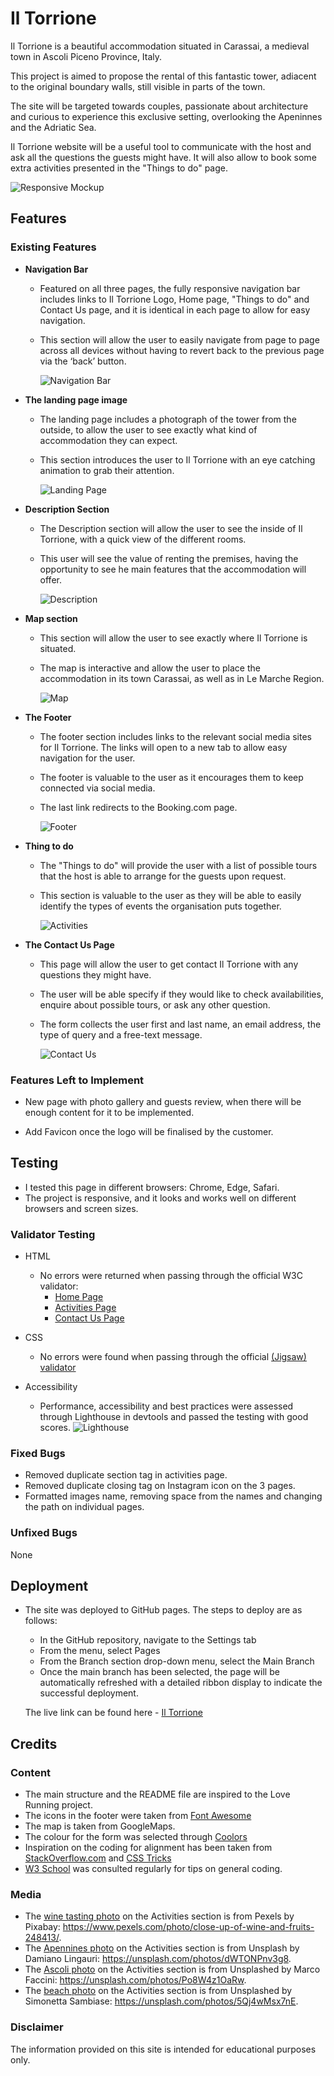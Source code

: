 # Il Torrione

Il Torrione is a beautiful accommodation situated in Carassai, a medieval town in Ascoli Piceno Province, Italy.

This project is aimed to propose the rental of this fantastic tower, adiacent to the original boundary walls, still visible in parts of the town.

The site will be targeted towards couples, passionate about architecture and curious to experience this exclusive setting, overlooking the Apeninnes and the Adriatic Sea.

Il Torrione website will be a useful tool to communicate with the host and ask all the questions the guests might have.  It will also allow to book some extra activities presented in the "Things to do" page.


![Responsive Mockup](./assets/images/READMEimg/mockup.png)

## Features

### Existing Features

- __Navigation Bar__

  - Featured on all three pages, the fully responsive navigation bar includes links to Il Torrione Logo, Home page, "Things to do" and Contact Us page,  and it is identical in each page to allow for easy navigation.
  - This section will allow the user to easily navigate from page to page across all devices without having to revert back to the previous page via the ‘back’ button. 


    ![Navigation Bar](./assets/images/READMEimg/navigation_bar.png)

- __The landing page image__

  - The landing page includes a photograph of the tower from the outside, to allow the user to see exactly what kind of accommodation they can expect. 
  - This section introduces the user to Il Torrione with an eye catching animation to grab their attention.


    ![Landing Page](./assets/images/READMEimg/landing_page.png)


- __Description Section__

  - The Description section will allow the user to see the inside of Il Torrione, with a quick view of the different rooms.
  - This user will see the value of renting the premises, having the opportunity to see he main features that the accommodation will offer. 


    ![Description](./assets/images/READMEimg/description.png)


- __Map section__

  - This section will allow the user to see exactly where Il Torrione is situated. 
  - The map is interactive and allow the user to place the accommodation in its town Carassai, as well as in Le Marche Region. 


    ![Map](./assets/images/READMEimg/map.png)


- __The Footer__ 

  - The footer section includes links to the relevant social media sites for Il Torrione. The links will open to a new tab to allow easy navigation for the user. 
  - The footer is valuable to the user as it encourages them to keep connected via social media.
  - The last link redirects to the Booking.com page.


    ![Footer](./assets/images/READMEimg/footer.png)

- __Thing to do__

  - The "Things to do" will provide the user with a list of possible tours that the host is able to arrange for the guests upon request. 
  - This section is valuable to the user as they will be able to easily identify the types of events the organisation puts together. 


    ![Activities](./assets/images/READMEimg/activities.png)


- __The Contact Us Page__

  - This page will allow the user to get contact Il Torrione with any questions they might have. 
  - The user will be able specify if they would like to check availabilities, enquire about possible tours, or ask any other question. 
  - The form collects the user first and last name, an email address, the type of query and a free-text message. 


    ![Contact Us](./assets/images/READMEimg/contact_us.png)


### Features Left to Implement

- New page with photo gallery and guests review, when there will be enough content for it to be implemented.

- Add Favicon once the logo will be finalised by the customer.


## Testing 

- I tested this page in different browsers: Chrome, Edge, Safari.
- The project is responsive, and it looks and works well on different browsers and screen sizes.


### Validator Testing 

- HTML
  - No errors were returned when passing through the official W3C validator:
    - [Home Page](https://validator.w3.org/nu/?doc=https%3A%2F%2Fvalep314.github.io%2Fil_torrione%2Findex.html)
    - [Activities Page](https://validator.w3.org/nu/?doc=https%3A%2F%2Fvalep314.github.io%2Fil_torrione%2Factivities.html)
    - [Contact Us Page](https://validator.w3.org/nu/?doc=https%3A%2F%2Fvalep314.github.io%2Fil_torrione%2Fform.html)


- CSS
  - No errors were found when passing through the official [(Jigsaw) validator](https://jigsaw.w3.org/css-validator/validator?uri=https%3A%2F%2Fvalep314.github.io%2Fil_torrione%2Findex.html&profile=css3svg&usermedium=all&warning=1&vextwarning=&lang=en)


- Accessibility
  - Performance, accessibility and best practices were assessed through Lighthouse in devtools and passed the testing with good scores.
    ![Lighthouse](./assets/images/READMEimg/lighthouse_test.png)


### Fixed Bugs

- Removed duplicate section tag in activities page.
- Removed duplicate closing tag on Instagram icon on the 3 pages.
- Formatted images name, removing space from the names and changing the path on individual pages.


### Unfixed Bugs
None

## Deployment

- The site was deployed to GitHub pages. The steps to deploy are as follows: 
  - In the GitHub repository, navigate to the Settings tab 
  - From the menu, select Pages
  - From the Branch section drop-down menu, select the Main Branch
  - Once the main branch has been selected, the page will be automatically refreshed with a detailed ribbon display to indicate the successful deployment. 

  The live link can be found here - [Il Torrione](https://valep314.github.io/il_torrione/)


## Credits  

### Content 

- The main structure and the README file are inspired to the Love Running project.
- The icons in the footer were taken from [Font Awesome](https://fontawesome.com/)
- The map is taken from GoogleMaps.
- The colour for the form was selected through [Coolors](https://coolors.co/)
- Inspiration on the coding for alignment has been taken from [StackOverflow.com](https://stackoverflow.com/questions/19284923/how-do-i-automatically-stack-divs-vertically-inside-a-parent) and [CSS Tricks](https://css-tricks.com/almanac/properties/v/vertical-align/#:~:text=The%20vertical%2Dalign%20property%20in,a%20line%20are%20lined%20up.&text=In%20order%20for%20this%20to,by%20the%20display%20property%20elements.)
- [W3 School](https://www.w3schools.com/) was consulted regularly for tips on general coding.


### Media

- The [wine tasting photo](./assets/images/wine_tasting.jpg) on the Activities section is from Pexels by Pixabay: https://www.pexels.com/photo/close-up-of-wine-and-fruits-248413/.
- The [Apennines photo](./assets/images/apennines.jpg) on the Activities section is from Unsplash by Damiano Lingauri: https://unsplash.com/photos/dWTONPnv3g8.
- The [Ascoli photo](./assets/images/ascoli.jpg) on the Activities section is from Unsplashed by Marco Faccini: https://unsplash.com/photos/Po8W4z1OaRw.
- The [beach photo](./assets/images/beach2.jpg) on the Activities section is from Unsplashed by Simonetta Sambiase: https://unsplash.com/photos/5Qj4wMsx7nE.


### Disclaimer

The information provided on this site is intended for educational purposes only.

